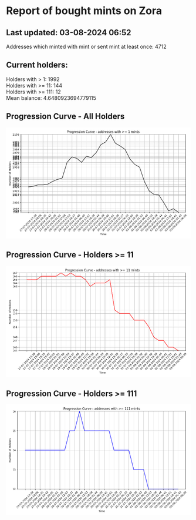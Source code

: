 # Report of bought mints on Zora
## Last updated: 03-08-2024 06:52
Addresses which minted with mint or sent mint at least once: 4712

## Current holders:
Holders with > 1: 1992  
Holders with >= 11: 144  
Holders with >= 111: 12  
Mean balance: 4.6480923694779115  

## Progression Curve - All Holders
![addresses with >= 1 mint](progression_curve_all.png)
## Progression Curve - Holders >= 11
![addresses with >= 11 mints](progression_curve_gt_11.png)
## Progression Curve - Holders >= 111
![addresses with >= 111 mints](progression_curve_gt_111.png)
